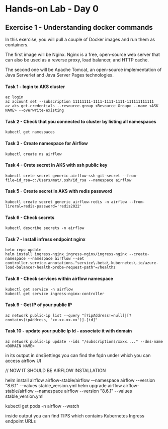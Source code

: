 # Hands-on Lab - Day 0
## Exercise 1 - Understanding docker commands

In this exercise, you will pull a couple of Docker images and run them as containers.

The first image will be Nginx. Nginx is a free, open-source web server that can also be used as a reverse proxy, load balancer, and HTTP cache.

The second one will be Apache Tomcat, an open-source implementation of  Java Serverlet and Java Server Pages technologies.

#### Task 1 - login to AKS cluster
```
az login
az account set --subscription 11111111-1111-1111-1111-111111111111
az aks get-credentials --resource-group <Resource Group> --name <ASK NAME> --overwrite-existing
```
#### Task 2 - Check that you connected to cluster by listing all namespaces
```
kubectl get namespaces
```
#### Task 3 - Create namespace for Airflow
```
kubectl create ns airflow
```
#### Task 4 - Crete secret in AKS with ssh public key
```
kubectl crete secret generic airflow-ssh-git-secret --from-file=id_rsa=c:/Users/mat/.ssh/id_rsa --namespace airflow
```
#### Task 5 - Create secret in AKS with redis password
```
kubectl create secret generic airflow-redis -n airflow --from-lireral=redis-password='redis2022'
```
#### Task 6 - Check secrets
```
kubectl describe secrets -n airflow
```

#### Task 7 - Install infress endpoint nginx
```
helm repo update
helm install ingress-nginx ingress-nginx/ingress-nginx --create-namespace --namespace airflow --set controller.service.annotations."service\.beta\.kubernetes\.io/azure-load-balancer-health-probe-request-path"=/healthz
```

#### Task 8 - Check services within airflow namespace
```
kubectl get service -n airflow
kubectl get service ingress-nginx-controller
```

#### Task 9 - Get IP of your public IP
```
az network public-ip list --query "[?ipAddress!=null]|[?contains(ipAddress, 'xx.xx.xx.xx')].[id]"
```

#### Task 10 - update your public Ip Id - associate it with domain
```
az network public-ip update --ids "/subscriptions/xxxx...." --dns-name <DOMAIN NAME>
```
in its output in dnsSettings you can find the fqdn under which you can access airflow UI

// NOW IT SHOULD BE AIRFLOW INSTALLATION


helm install airflow airflow-stable/airflow --namespace airflow --version "8.6.1" --values stable_version.yml
helm upgrade airflow airflow-stable/airflow --namespace airflow --version "8.6.1" --values stable_version.yml

kubectl get pods -n airflow --watch

inside output you can find TIPS which contains Kubernetes Ingress endpoint URLs 